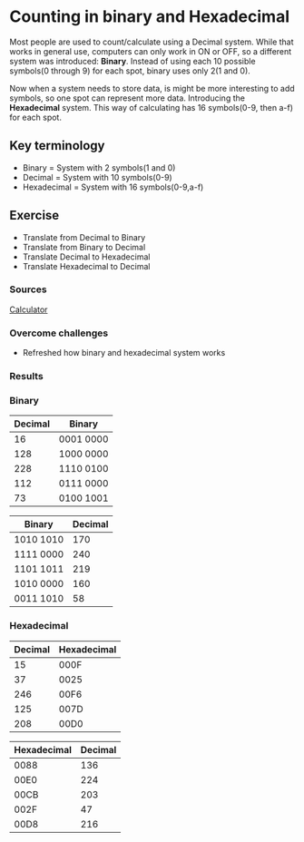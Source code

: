 # Counting in binary and Hexadecimal
Most people are used to count/calculate using a Decimal system. While that works in general use, computers can only work in ON or OFF, so a different system was introduced: **Binary**. Instead of using each 10 possible symbols(0 through 9) for each spot, binary uses only 2(1 and 0).

Now when a system needs to store data, is might be more interesting to add symbols, so one spot can represent more data. Introducing the **Hexadecimal** system. This way of calculating has 16 symbols(0-9, then a-f) for each spot.

## Key terminology
- Binary = System with 2 symbols(1 and 0)
- Decimal = System with 10 symbols(0-9)
- Hexadecimal = System with 16 symbols(0-9,a-f)

## Exercise
- Translate from Decimal to Binary
- Translate from Binary to Decimal
- Translate Decimal to Hexadecimal
- Translate Hexadecimal to Decimal

### Sources
[Calculator](https://www.rapidtables.com/convert/number/hex-to-decimal.html?x=00D8)

### Overcome challenges
- Refreshed how binary and hexadecimal system works
### Results

### Binary

|Decimal | Binary |
|---|---|
|16 | 0001 0000|
|128 | 1000 0000|
|228| 1110 0100|
|112| 0111 0000|
|73| 0100 1001|

|Binary | Decimal|
|---|---|
|1010 1010|170|
|1111 0000|240|
|1101 1011|219|
|1010 0000|160|
|0011 1010|58|

### Hexadecimal

|Decimal|Hexadecimal|
|---|---|
|15|000F|
|37|0025|
|246|00F6|
|125|007D|
|208|00D0|

|Hexadecimal|Decimal|
|---|---|
|0088|136|
|00E0|224|
|00CB|203|
|002F|47|
|00D8|216|
